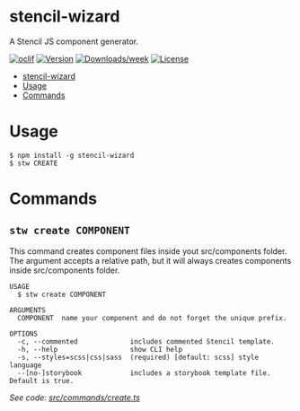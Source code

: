 # stencil-wizard

A Stencil JS component generator.

[![oclif](https://img.shields.io/badge/cli-oclif-brightgreen.svg)](https://oclif.io)
[![Version](https://img.shields.io/npm/v/stencil-wizard.svg)](https://npmjs.org/package/stencil-wizard)
[![Downloads/week](https://img.shields.io/npm/dw/stencil-wizard.svg)](https://npmjs.org/package/stencil-wizard)
[![License](https://img.shields.io/npm/l/stencil-wizard.svg)](https://github.com/ascpenteado/stencil-wizard/blob/master/package.json)

<!-- toc -->

- [stencil-wizard](#stencil-wizard)
- [Usage](#usage)
- [Commands](#commands)
<!-- tocstop -->

# Usage

<!-- usage -->

```sh-session
$ npm install -g stencil-wizard
$ stw CREATE
```

<!-- usagestop -->

# Commands

<!-- commands -->

## `stw create COMPONENT`

This command creates component files inside yout src/components folder. The <component> argument accepts a relative path, but it will always creates components inside src/components folder.

```
USAGE
  $ stw create COMPONENT

ARGUMENTS
  COMPONENT  name your component and do not forget the unique prefix.

OPTIONS
  -c, --commented             includes commented Stencil template.
  -h, --help                  show CLI help
  -s, --styles=scss|css|sass  (required) [default: scss] style language
  --[no-]storybook            includes a storybook template file. Default is true.
```

_See code: [src/commands/create.ts](https://github.com/ascpenteado/stencil-wizard/blob/v1.0.4/src/commands/create.ts)_

